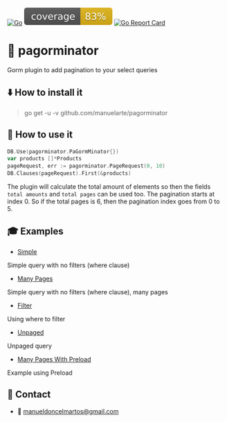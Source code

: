 [![Go](https://github.com/manuelarte/pagorminator/actions/workflows/go.yml/badge.svg)](https://github.com/manuelarte/pagorminator/actions/workflows/go.yml)
![coverage](https://raw.githubusercontent.com/manuelarte/pagorminator/badges/.badges/main/coverage.svg)
[![Go Report Card](https://goreportcard.com/badge/github.com/manuelarte/pagorminator)](https://goreportcard.com/report/github.com/manuelarte/pagorminator)
# 📃 pagorminator

Gorm plugin to add pagination to your select queries

## ⬇️ How to install it

> go get -u -v github.com/manuelarte/pagorminator

## 🎯 How to use it

```go
DB.Use(pagorminator.PaGormMinator{})
var products []*Products
pageRequest, err := pagorminator.PageRequest(0, 10)
DB.Clauses(pageRequest).First(&products)
```

The plugin will calculate the total amount of elements so then the fields `total amounts` and `total pages` can be used too.
The pagination starts at index 0. So if the total pages is 6, then the pagination index goes from 0 to 5.

## 🎓 Examples

- [Simple](./examples/simple/main.go)

Simple query with no filters (where clause)

- [Many Pages](./examples/many-pages/main.go)

Simple query with no filters (where clause), many pages

- [Filter](./examples/filter/main.go) 

Using where to filter

- [Unpaged](./examples/unpaged/main.go)

Unpaged query

- [Many Pages With Preload](./examples/many-pages-preload/main.go)

Example using Preload

## 🔗 Contact

- 📧 manueldoncelmartos@gmail.com
